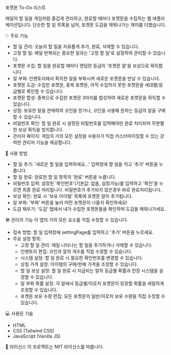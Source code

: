 포켓몬 To-Do 리스트

매일의 할 일을 게임처럼 즐겁게 관리하고, 완료할 때마다 포켓몬을 수집하는 웹 애플리케이션입니다. 단순한 할 일 목록을 넘어, 포켓몬 도감을 채워나가는 재미를 더했습니다.

✨ 주요 기능
 * 할 일 관리: 오늘의 할 일을 자유롭게 추가, 완료, 삭제할 수 있습니다.
 * 고정 할 일: 매일 반복되는 중요한 일과는 '고정 할 일'로 설정하여 관리할 수 있습니다.
 * 포켓몬 수집: 할 일을 완료할 때마다 랜덤한 등급의 '포켓몬 알'을 보상으로 획득합니다.
 * 알 부화: 인벤토리에서 획득한 알을 부화시켜 새로운 포켓몬을 만날 수 있습니다.
 * 포켓몬 도감: 수집한 포켓몬, 중복 포켓몬, 아직 수집하지 못한 포켓몬을 세대별/등급별로 확인할 수 있습니다.
 * 포켓몬 합성: 중복으로 수집한 포켓몬 3마리를 합성하여 새로운 포켓몬을 획득할 수 있습니다.
 * 상점: 보유한 알을 판매하여 코인을 얻거나, 코인을 사용해 원하는 등급의 알을 구매할 수 있습니다.
 * 비밀번호 확인: 할 일 완료 시 설정된 비밀번호를 입력해야만 완료 처리되어 무분별한 보상 획득을 방지합니다.
 * 관리자 페이지: 게임의 거의 모든 설정을 사용자가 직접 커스터마이징할 수 있는 강력한 관리자 기능을 제공합니다.
   
🚀 사용 방법
 * 할 일 추가: '새로운 할 일을 입력하세요...' 입력창에 할 일을 적고 '추가' 버튼을 누릅니다.
 * 할 일 완료: 완료한 할 일 항목의 '완료' 버튼을 누릅니다.
 * 비밀번호 입력: 설정된 '확인번호'(기본값: 없음, 설정가능)를 입력하고 '확인'을 누르면 최종 완료 처리됩니다. 비밀번호가 추가되지 않은경우 바로 완료처리됩니다.
 * 보상 확인: 완료 시 '보유 아이템' 목록에 포켓몬 알이 추가됩니다.
 * 알 부화: '부화' 버튼을 눌러 어떤 포켓몬이 나올지 확인하세요!
 * 도감 채우기: '도감' 탭에서 내가 수집한 포켓몬들을 확인하며 도감을 채워나가세요.

   
🛠️ 관리자 기능
이 앱의 거의 모든 요소를 직접 수정할 수 있습니다.
 * 접속 방법: 할 일 입력창에 settingPage를 입력하고 '추가' 버튼을 누르세요.
 * 주요 설정 항목:
   * 고정 할 일 관리: 매일 나타나는 할 일을 추가하거나 삭제할 수 있습니다.
   * 인벤토리 편집: 코인과 알의 개수를 직접 수정할 수 있습니다.
   * 시스템 설정: 할 일 완료 시 필요한 확인번호를 변경할 수 있습니다.
   * 상점 가격 설정: 아이템의 구매/판매 가격을 조정할 수 있습니다.
   * 할 일 보상 설정: 할 일 완료 시 지급되는 알의 등급별 확률과 천장 시스템을 설정할 수 있습니다.
   * 알 부화 확률 설정: 각 알에서 등급별/이로치 포켓몬이 등장할 확률을 세밀하게 조정할 수 있습니다.
   * 포켓몬 보유 수량 편집: 모든 포켓몬의 일반/이로치 보유 수량을 직접 수정할 수 있습니다.
  
   
💻 사용된 기술
 * HTML
 * CSS (Tailwind CSS)
 * JavaScript (Vanilla JS)

   
📝 라이선스
이 프로젝트는 MIT 라이선스를 따릅니다.
